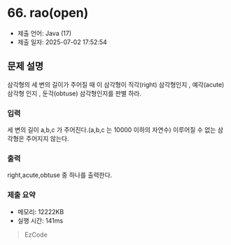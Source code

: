# 66. rao(open)
- 제출 언어: Java (17)
- 제출 일자: 2025-07-02 17:52:54

## 문제 설명

삼각형의 세 변의 길이가 주어질 때 이 삼각형이 직각(right) 삼각형인지 , 예각(acute) 삼각형 인지 , 둔각(obtuse) 삼각형인지를 판별 하라.

### 입력

세 변의 길이 a,b,c 가 주어진다.(a,b,c 는 10000 이하의 자연수)
이루어질 수 없는 삼각형은 주어지지 않는다.

### 출력

right,acute,obtuse 중 하나를 출력한다.


### 제출 요약
- 메모리: 12222KB
- 실행 시간: 141ms

> EzCode
